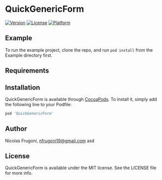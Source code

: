# QuickGenericForm

[![Version](https://img.shields.io/cocoapods/v/QuickGenericForm.svg?style=flat)](https://cocoapods.org/pods/QuickGenericForm)
[![License](https://img.shields.io/cocoapods/l/QuickGenericForm.svg?style=flat)](https://cocoapods.org/pods/QuickGenericForm)
[![Platform](https://img.shields.io/cocoapods/p/QuickGenericForm.svg?style=flat)](https://cocoapods.org/pods/QuickGenericForm)

## Example

To run the example project, clone the repo, and run `pod install` from the Example directory first.

## Requirements

## Installation

QuickGenericForm is available through [CocoaPods](https://cocoapods.org). To install
it, simply add the following line to your Podfile:

```ruby
pod 'QuickGenericForm'
```

## Author

Nicolas Frugoni, nfrugoni19@gmail.com
asd
## License

QuickGenericForm is available under the MIT license. See the LICENSE file for more info.
